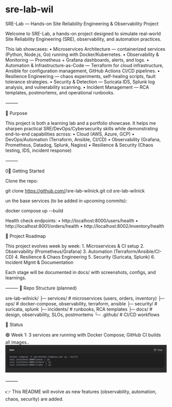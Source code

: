 # sre-lab-wil
SRE-Lab — Hands-on Site Reliability Engineering & Observability Project

Welcome to SRE-Lab, a hands-on project designed to simulate real-world Site Reliability Engineering (SRE), observability, and automation practices.

This lab showcases:
	•	Microservices Architecture — containerized services (Python, Node.js, Go) running with Docker/Kubernetes.
	•	Observability & Monitoring — Prometheus + Grafana dashboards, alerts, and logs.
	•	Automation & Infrastructure-as-Code — Terraform for cloud infrastructure, Ansible for configuration management, GitHub Actions CI/CD pipelines.
	•	Resilience Engineering — chaos experiments, self-healing scripts, fault tolerance strategies.
	•	Security & Detection — Suricata IDS, Splunk log analysis, and vulnerability scanning.
	•	Incident Management — RCA templates, postmortems, and operational runbooks.

⸻

🎯 Purpose

This project is both a learning lab and a portfolio showcase. It helps me sharpen practical SRE/DevOps/Cybersecurity skills while demonstrating end-to-end capabilities across:
	•	Cloud (AWS, Azure, GCP)
	•	DevOps/Automation (Terraform, Ansible, CI/CD)
	•	Observability (Grafana, Prometheus, Datadog, Splunk, Nagios)
	•	Resilience & Security (Chaos testing, IDS, incident response)

⸻

0🚀 Getting Started

Clone the repo:

git clone https://github.com/<your-username>/sre-lab-wilnick.git
cd sre-lab-wilnick

un the base services (to be added in upcoming commits):

docker compose up --build

Health check endpoints:
	•	http://localhost:8000/users/health
	•	http://localhost:8001/orders/health
	•	http://localhost:8002/inventory/health


📖 Project Roadmap

This project evolves week by week:
	1.	Microservices & CI setup
	2.	Observability (Prometheus/Grafana)
	3.	Automation (Terraform/Ansible/CI-CD)
	4.	Resilience & Chaos Engineering
	5.	Security (Suricata, Splunk)
	6.	Incident Mgmt & Documentation

Each stage will be documented in docs/ with screenshots, configs, and learnings.

⸻
📂 Repo Structure (planned)

sre-lab-wilnick/
├─ services/        # microservices (users, orders, inventory) 
├─ ops/             # docker-compose, observability, terraform, ansible
├─ security/        # suricata, splunk
├─ incidents/       # runbooks, RCA templates
├─ docs/            # design, observability, SLOs, postmortems
└─ .github/         # CI/CD workflows

📌 Status

🟢 Week 1: 3 services are running with Docker Compose; GitHub CI builds all images..
![alt text](image.png)

⸻

👉 This README will evolve as new features (observability, automation, chaos, security) are added.